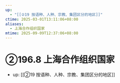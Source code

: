 ```yaml
---
up:
  - "[[②19 按语种、人种、宗教、集团区分的地区]]"
ctime: 2025-03-01T13:11:06+08:00
aliases:
  - 上海合作组织国家
mtime: 2025-09-09T12:37:06+08:00
---
```


# ②196.8 上海合作组织国家

- up: [[②19 按语种、人种、宗教、集团区分的地区]]
